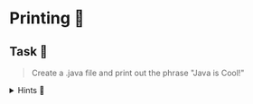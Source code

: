 # Printing 🍵

## Task 🐧
> Create a .java file and print out the phrase "Java is Cool!"

<details>
<summary>Hints 🤫</summary>
    <ol>
        <li><code>public static void main(String[] args)</code></li>
        <li><code>System.out.println();</code></li>
        <li>Compile & Run!</li>
    </ol>
</details>